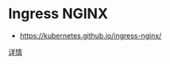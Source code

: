 # Ingress NGINX

* https://kubernetes.github.io/ingress-nginx/

[详情](https://github.com/khs1994-docker/lnmp-k8s/tree/master/ingress-nginx)
